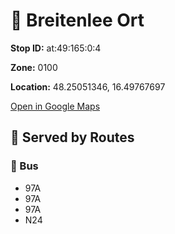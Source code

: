 # 🚉 Breitenlee Ort


**Stop ID:** at:49:165:0:4

**Zone:** 0100

**Location:** 48.25051346, 16.49767697

[Open in Google Maps](https://www.google.com/maps?q=48.25051346,16.49767697)

## 🚆 Served by Routes

### 🚌 Bus
- 97A
- 97A
- 97A
- N24